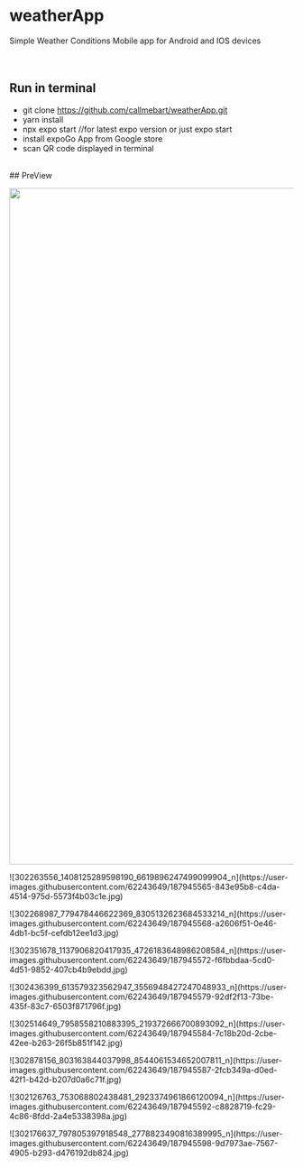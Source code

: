 ﻿# weatherApp
 Simple Weather Conditions Mobile app for Android and IOS devices  
 <br/>
 <br/>
 ## Run in terminal 
 - git clone https://github.com/callmebart/weatherApp.git
 - yarn install 
 - npx expo start //for latest expo version or just expo start
 - install expoGo App from Google store
 - scan QR code displayed in terminal
 <br/>
 ## PreView

 <p> 
 <img src="https://user-images.githubusercontent.com/62243649/187945552-463473b4-e0e8-4e9c-bf89-bef7317cd583.jpg" width="600" height="1200"></p>
 <p>![302263556_1408125289598190_6619896247499099904_n](https://user-images.githubusercontent.com/62243649/187945565-843e95b8-c4da-4514-975d-5573f4b03c1e.jpg)</p>
 <p>![302268987_779478446622369_8305132623684533214_n](https://user-images.githubusercontent.com/62243649/187945568-a2606f51-0e46-4db1-bc5f-cefdb12ee1d3.jpg)</p>
 <p>![302351678_1137906820417935_4726183648986208584_n](https://user-images.githubusercontent.com/62243649/187945572-f6fbbdaa-5cd0-4d51-9852-407cb4b9ebdd.jpg)</p>
 <p>![302436399_613579323562947_3556948427247048933_n](https://user-images.githubusercontent.com/62243649/187945579-92df2f13-73be-435f-83c7-6503f871796f.jpg)</p>
 <p>![302514649_7958558210883395_219372666700893092_n](https://user-images.githubusercontent.com/62243649/187945584-7c18b20d-2cbe-42ee-b263-26f5b851f142.jpg)</p>
 <p>![302878156_803163844037998_8544061534652007811_n](https://user-images.githubusercontent.com/62243649/187945587-2fcb349a-d0ed-42f1-b42d-b207d0a6c71f.jpg)</p>
 <p>![302126763_753068802438481_2923374961866120094_n](https://user-images.githubusercontent.com/62243649/187945592-c8828719-fc29-4c86-8fdd-2a4e5338398a.jpg)</p>
 <p>![302176637_797805397918548_2778823490816389995_n](https://user-images.githubusercontent.com/62243649/187945598-9d7973ae-7567-4905-b293-d476192db824.jpg)</p>


